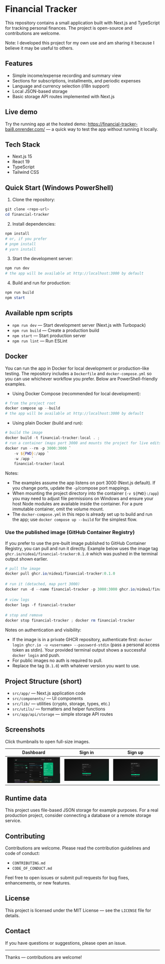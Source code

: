 # Financial Tracker

This repository contains a small application built with Next.js and TypeScript for tracking personal finances. The project is open-source and contributions are welcome.

Note: I developed this project for my own use and am sharing it because I believe it may be useful to others.

## Features

- Simple income/expense recording and summary view
- Sections for subscriptions, installments, and periodic expenses
- Language and currency selection (i18n support)
- Local JSON-based storage
- Basic storage API routes implemented with Next.js

## Live demo

Try the running app at the hosted demo: https://financial-tracker-bai8.onrender.com/ — a quick way to test the app without running it locally.

## Tech Stack

- Next.js 15
- React 19
- TypeScript
- Tailwind CSS

## Quick Start (Windows PowerShell)

1. Clone the repository:

```powershell
git clone <repo-url>
cd financial-tracker
```

2. Install dependencies:

```powershell
npm install
# or, if you prefer
# pnpm install
# yarn install
```

3. Start the development server:

```powershell
npm run dev
# the app will be available at http://localhost:3000 by default
```

4. Build and run for production:

```powershell
npm run build
npm start
```

## Available npm scripts

- `npm run dev` — Start development server (Next.js with Turbopack)
- `npm run build` — Create a production build
- `npm start` — Start production server
- `npm run lint` — Run ESLint

## Docker

You can run the app in Docker for local development or production-like testing. The repository includes a `Dockerfile` and `docker-compose.yml` so you can use whichever workflow you prefer. Below are PowerShell-friendly examples.

- Using Docker Compose (recommended for local development):

```powershell
# from the project root
docker compose up --build
# the app will be available at http://localhost:3000 by default
```

- Using plain Docker (build and run):

```powershell
# build the image
docker build -t financial-tracker:local . ;
# run a container (maps port 3000 and mounts the project for live edits if desired)
docker run --rm -p 3000:3000 `
	-v ${PWD}:/app `
	-w /app `
	financial-tracker:local
```

Notes:
- The examples assume the app listens on port 3000 (Next.js default). If you change ports, update the `-p`/compose port mappings.
- When mounting the project directory into the container (`-v ${PWD}:/app`) you may need to adjust file permissions on Windows and ensure your host Node modules are available inside the container. For a pure immutable container, omit the volume mount.
- The `docker-compose.yml` in this repo is already set up to build and run the app; use `docker compose up --build` for the simplest flow.

### Use the published image (GitHub Container Registry)

If you prefer to use the pre-built image published to GitHub Container Registry, you can pull and run it directly. Example below uses the image tag `ghcr.io/nidea1/financial-tracker:0.1.0` which was pushed in the terminal output shown earlier.

```powershell
# pull the image
docker pull ghcr.io/nidea1/financial-tracker:0.1.0

# run it (detached, map port 3000)
docker run -d --name financial-tracker -p 3000:3000 ghcr.io/nidea1/financial-tracker:0.1.0

# view logs
docker logs -f financial-tracker

# stop and remove
docker stop financial-tracker ; docker rm financial-tracker
```

Notes on authentication and visibility:
- If the image is in a private GHCR repository, authenticate first: `docker login ghcr.io -u <username> --password-stdin` (pass a personal access token as stdin). Your provided terminal output shows a successful `docker login` and push.
- For public images no auth is required to pull.
- Replace the tag (`0.1.0`) with whatever version you want to use.

## Project Structure (short)

- `src/app/` — Next.js application code
- `src/components/` — UI components
- `src/lib/` — utilities (crypto, storage, types, etc.)
- `src/utils/` — formatters and helper functions
- `src/app/api/storage` — simple storage API routes

## Screenshots

Click thumbnails to open full-size images.

| Dashboard | Sign in | Sign up |
| --- | --- | --- |
| [<img src="docs/screenshots/dashboard.png" alt="Dashboard" width="320">](docs/screenshots/dashboard.png) | [<img src="docs/screenshots/signin.png" alt="Sign in" width="320">](docs/screenshots/signin.png) | [<img src="docs/screenshots/signup.png" alt="Sign up" width="320">](docs/screenshots/signup.png) |

## Runtime data

This project uses file-based JSON storage for example purposes. For a real production project, consider connecting a database or a remote storage service.

## Contributing

Contributions are welcome. Please read the contribution guidelines and code of conduct:

- `CONTRIBUTING.md`
- `CODE_OF_CONDUCT.md`

Feel free to open issues or submit pull requests for bug fixes, enhancements, or new features.

## License

This project is licensed under the MIT License — see the `LICENSE` file for details.

## Contact

If you have questions or suggestions, please open an issue.

---

Thanks — contributions are welcome!
